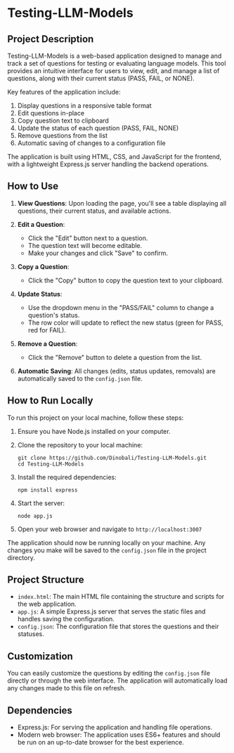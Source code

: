 # Testing-LLM-Models

## Project Description

Testing-LLM-Models is a web-based application designed to manage and track a set of questions for testing or evaluating language models. This tool provides an intuitive interface for users to view, edit, and manage a list of questions, along with their current status (PASS, FAIL, or NONE).

Key features of the application include:

1. Display questions in a responsive table format
2. Edit questions in-place
3. Copy question text to clipboard
4. Update the status of each question (PASS, FAIL, NONE)
5. Remove questions from the list
6. Automatic saving of changes to a configuration file

The application is built using HTML, CSS, and JavaScript for the frontend, with a lightweight Express.js server handling the backend operations.

## How to Use

1. **View Questions**: Upon loading the page, you'll see a table displaying all questions, their current status, and available actions.

2. **Edit a Question**: 
   - Click the "Edit" button next to a question.
   - The question text will become editable.
   - Make your changes and click "Save" to confirm.

3. **Copy a Question**: 
   - Click the "Copy" button to copy the question text to your clipboard.

4. **Update Status**: 
   - Use the dropdown menu in the "PASS/FAIL" column to change a question's status.
   - The row color will update to reflect the new status (green for PASS, red for FAIL).

5. **Remove a Question**: 
   - Click the "Remove" button to delete a question from the list.

6. **Automatic Saving**: All changes (edits, status updates, removals) are automatically saved to the `config.json` file.

## How to Run Locally

To run this project on your local machine, follow these steps:

1. Ensure you have Node.js installed on your computer.

2. Clone the repository to your local machine:
   ```
   git clone https://github.com/Dinobali/Testing-LLM-Models.git
   cd Testing-LLM-Models
   ```

3. Install the required dependencies:
   ```
   npm install express
   ```

4. Start the server:
   ```
   node app.js
   ```

5. Open your web browser and navigate to `http://localhost:3007`

The application should now be running locally on your machine. Any changes you make will be saved to the `config.json` file in the project directory.

## Project Structure

- `index.html`: The main HTML file containing the structure and scripts for the web application.
- `app.js`: A simple Express.js server that serves the static files and handles saving the configuration.
- `config.json`: The configuration file that stores the questions and their statuses.

## Customization

You can easily customize the questions by editing the `config.json` file directly or through the web interface. The application will automatically load any changes made to this file on refresh.

## Dependencies

- Express.js: For serving the application and handling file operations.
- Modern web browser: The application uses ES6+ features and should be run on an up-to-date browser for the best experience.
